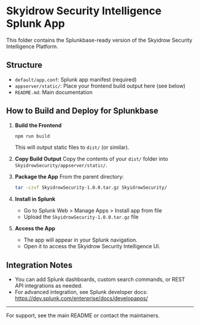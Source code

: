 # Skyidrow Security Intelligence Splunk App

This folder contains the Splunkbase-ready version of the Skyidrow Security Intelligence Platform.

## Structure

- `default/app.conf`: Splunk app manifest (required)
- `appserver/static/`: Place your frontend build output here (see below)
- `README.md`: Main documentation

## How to Build and Deploy for Splunkbase

1. **Build the Frontend**
   ```sh
   npm run build
   ```
   This will output static files to `dist/` (or similar).

2. **Copy Build Output**
   Copy the contents of your `dist/` folder into `SkyidrowSecurity/appserver/static/`.

3. **Package the App**
   From the parent directory:
   ```sh
   tar -czvf SkyidrowSecurity-1.0.0.tar.gz SkyidrowSecurity/
   ```

4. **Install in Splunk**
   - Go to Splunk Web > Manage Apps > Install app from file
   - Upload the `SkyidrowSecurity-1.0.0.tar.gz` file

5. **Access the App**
   - The app will appear in your Splunk navigation.
   - Open it to access the Skyidrow Security Intelligence UI.

## Integration Notes
- You can add Splunk dashboards, custom search commands, or REST API integrations as needed.
- For advanced integration, see Splunk developer docs: https://dev.splunk.com/enterprise/docs/developapps/

---

For support, see the main README or contact the maintainers.
